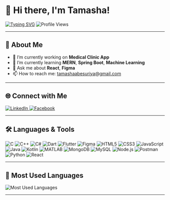 # 👋 Hi there, I'm Tamasha!

[![Typing SVG](https://readme-typing-svg.herokuapp.com?font=Fira+Code&size=25&duration=3000&pause=1000&color=8A2BE2&center=true&vCenter=true&width=800&lines=Computer+Engineering+Undergraduate;AI/ML+Enthusiast;Passionate+about+Tech+%F0%9F%9A%80)](https://git.io/typing-svg)
![Profile Views](https://komarev.com/ghpvc/?username=Tamasha-Ab&color=blueviolet)

---

## 🚀 About Me

- 💊 I’m currently working on **Medical Clinic App**
- 🌱 I’m currently learning **MERN**, **Spring Boot**, **Machine Learning**
- 💬 Ask me about **React**, **Figma**
- 📫 How to reach me: [tamashaabesuriya@gmail.com](mailto:tamashaabesuriya@gmail.com)

---

## 🌐 Connect with Me

<p>
  <a href="https://www.linkedin.com/in/tamasha-abesuriya">
    <img src="https://img.shields.io/badge/-blue?logo=linkedin&logoColor=white&style=for-the-badge" alt="LinkedIn"/>
  </a>
  <a href="https://facebook.com">
    <img src="https://img.shields.io/badge/-1877F2?logo=facebook&logoColor=white&style=for-the-badge" alt="Facebook"/>
  </a>
</p>

---

## 🛠️ Languages & Tools

<p align="left">
  <img src="https://img.shields.io/badge/-00599C?style=flat&logo=c&logoColor=white" alt="C"/>
  <img src="https://img.shields.io/badge/-00599C?style=flat&logo=c%2B%2B&logoColor=white" alt="C++"/>
  <img src="https://img.shields.io/badge/-239120?style=flat&logo=c-sharp&logoColor=white" alt="C#"/>
  <img src="https://img.shields.io/badge/-0175C2?style=flat&logo=dart&logoColor=white" alt="Dart"/>
  <img src="https://img.shields.io/badge/-02569B?style=flat&logo=flutter&logoColor=white" alt="Flutter"/>
  <img src="https://img.shields.io/badge/-F24E1E?style=flat&logo=figma&logoColor=white" alt="Figma"/>
  <img src="https://img.shields.io/badge/-E34F26?style=flat&logo=html5&logoColor=white" alt="HTML5"/>
  <img src="https://img.shields.io/badge/-1572B6?style=flat&logo=css3&logoColor=white" alt="CSS3"/>
  <img src="https://img.shields.io/badge/-F7DF1E?style=flat&logo=javascript&logoColor=black" alt="JavaScript"/>
  <img src="https://img.shields.io/badge/-007396?style=flat&logo=java&logoColor=white" alt="Java"/>
  <img src="https://img.shields.io/badge/-0095D5?style=flat&logo=kotlin&logoColor=white" alt="Kotlin"/>
  <img src="https://img.shields.io/badge/-0076A8?style=flat&logo=mathworks&logoColor=white" alt="MATLAB"/>
  <img src="https://img.shields.io/badge/-47A248?style=flat&logo=mongodb&logoColor=white" alt="MongoDB"/>
  <img src="https://img.shields.io/badge/-4479A1?style=flat&logo=mysql&logoColor=white" alt="MySQL"/>
  <img src="https://img.shields.io/badge/-339933?style=flat&logo=nodedotjs&logoColor=white" alt="Node.js"/>
  <img src="https://img.shields.io/badge/-FF6C37?style=flat&logo=postman&logoColor=white" alt="Postman"/>
  <img src="https://img.shields.io/badge/-3776AB?style=flat&logo=python&logoColor=white" alt="Python"/>
  <img src="https://img.shields.io/badge/-20232A?style=flat&logo=react&logoColor=61DAFB" alt="React"/>
</p>

---

## 📌 Most Used Languages

![Most Used Languages](https://github-readme-stats.vercel.app/api/top-langs/?username=Tamasha-Ab&theme=radical&langs_count=8)

---
